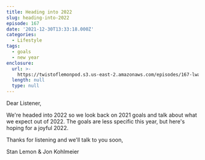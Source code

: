 ```yaml
---
title: Heading into 2022
slug: heading-into-2022
episode: 167
date: '2021-12-30T13:33:18.000Z'
categories:
  - Lifestyle
tags:
  - goals
  - new year
enclosure:
  url: >-
    https://twistoflemonpod.s3.us-east-2.amazonaws.com/episodes/167-lwatol-20211230.mp3
  length: null
  type: null
---
```


Dear Listener,

We're headed into 2022 so we look back on 2021 goals and talk about what we expect out of 2022. The goals are less specific this year, but here's hoping for a joyful 2022.

Thanks for listening and we'll talk to you soon,

Stan Lemon & Jon Kohlmeier
